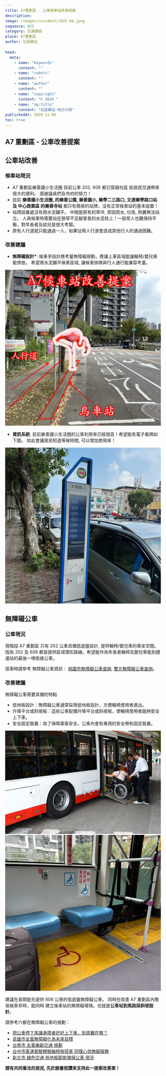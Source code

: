 ```yaml
---
title: A7重劃區 - 公車候車站改善提案
description:
image: /images/resident/r025-04.jpeg
sequence: 025
category: 交通建設
place: A7重劃區
author: 社區網站

head:
  meta:
    - name: "keywords"
      content: ""
    - name: "robots"
      content: ""
    - name: "author"
      content: ""
    - name: "copyright"
      content: "© 2024 "
    - name: "og:title"
      content: "社區網站-地方行政"
publishedAt: 2024-11-08
toc: true
---
```


## A7 重劃區 - 公車改善提案

## 公車站改善

### 候車站現況

- A7 重劃區樂善國小生活圈 目前公車 202, 606 都已穿越社區 給居民交通帶來很大的便利。 感謝議員們及市府的努力！
- 目前 **樂善國小生活圈, 的樂善公園, 樂善國小, 樂學二三路口, 文達樂學路口站 及 中心商業區 的樂善寺站** 都只有簡易的站牌，沒有正常候車站的基本設置！
- 站牌設置處沒有用水泥鋪平。 中間是原有的草坪, 常因雨水, 垃圾, 狗糞無法站立。 人員候車時需要站在狹窄不足腳掌長的水泥柱上！一般常人也難保持平衡，對年長者及幼兒是很大考驗。
- 原有人行道就只能通過一人，如果佔用人行道會造成其他行人的通過困難。

### 改善建議

- **無障礙設計\***: 候車亭設計應考量無障礙規劃，應讓上車區域能讓輪椅/嬰兒車能停放。 希望用水泥鋪平候車區域, 讓候車排隊與行人通行能兼容考量。

![r025-04.jpeg](/images/resident/r025-04.jpeg)

- **資訊系統**: 目前樂善國小生活圈的公車利用率已經很高！希望能有電子看牌如下圖。 如此會讓居民知道等候時間, 可以增加使用率！

![r025-01.jpeg](/images/resident/r025-01.jpeg)

## 無障礙公車

### 公車現況

現階段 A7 重劃區 只有 202 公車具備低底盤設計, 提供輪椅/嬰兒車的乘坐空間。 因為 202 及 606 都是提供區域環形路線。希望能作為年長者輪椅及嬰兒車能到捷運站的最後一哩銜接公車。

搭車時請參考 無障礙公車資訊： <a href="https://ebus.tycg.gov.tw/ebus/driving-map?route-group=cityBus">桃園市無障礙公車查詢</a>, <a href="https://e-bus.ntpc.gov.tw/Accessibility/AccRelatedLinks">雙北無障礙公車查詢</a>。

### 改善建議

無障礙公車需要具備的特點

- 低地板設計：無障礙公車通常採用低地板設計，方便輪椅使用者進出。
- 升降平台或斜坡板：這些公車配備升降平台或斜坡板，使輪椅使用者能夠安全上下車。
- 安全固定裝置：為了保障乘客安全，公車內會有專用的安全帶和固定裝置。

![r025-05.jpeg](/images/resident/r025-05.jpeg)
![r025-07.jpeg](/images/resident/r025-07.jpeg)

建議在首期能先提供 606 公車的低底盤無障礙公車。 同時在改善 A7 重劃區內簡易候車亭時，能同時 建立後車站的無障礙環境。也就是**公車站到馬路採斜坡設計**。

請參考六都在無障礙公車的規劃：

- <a href="https://npost.tw/archives/35525">把公車停下來讓身障者好好上下車，到底難在哪？</a>
- <a href="https://news.586.com.tw/2020/10/366891/">高雄市全面無障礙化為未來目標 </a>
- <a href="https://people.tainan.gov.tw/News_Content.aspx?n=32045&s=7851944">台南市 友善樂齡交通 規劃</a>
- <a href="https://www.cna.com.tw/news/aloc/202305200039.aspx">台中市客運駕駛體驗輪椅族搭車 同理心供無礙服務 </a>
- <a href="https://wedid.ntpc.gov.tw/Governance/Detail/YAyQv5xKlmE4">新北市 綠色交通 低地板節能環保公車 現況</a>

**請有共同看法的居民, 先於臉書按讚來支持此一提案改善案！**
